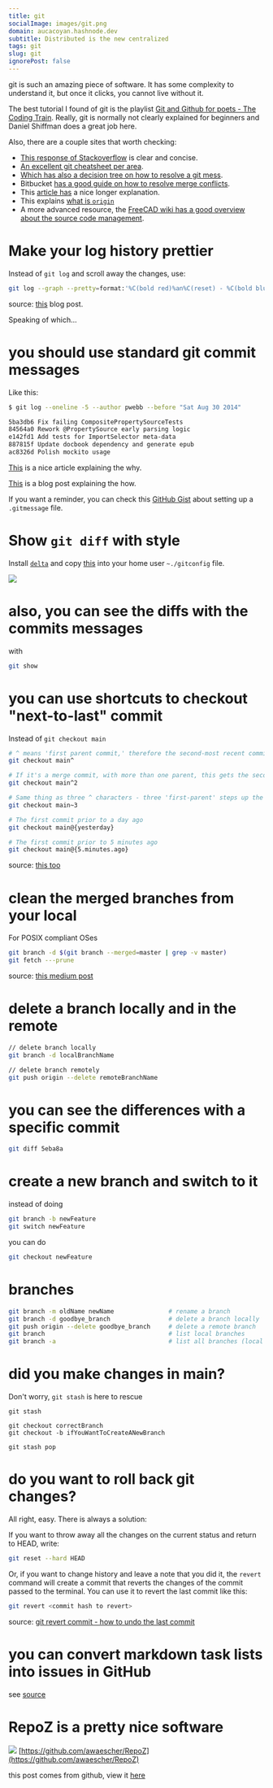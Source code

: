 ```yaml
---
title: git
socialImage: images/git.png
domain: aucacoyan.hashnode.dev
subtitle: Distributed is the new centralized
tags: git
slug: git
ignorePost: false
---
```


git is such an amazing piece of software. It has some complexity to understand it, but once it clicks, you cannot live without it.

The best tutorial I found of git is the playlist [Git and Github for poets - The Coding Train](https://www.youtube.com/watch?v=BCQHnlnPusY&list=PLRqwX-V7Uu6ZF9C0YMKuns9sLDzK6zoiV). Really, git is normally not clearly explained for beginners and Daniel Shiffman does a great job here.

Also, there are a couple sites that worth checking:

- [This response of Stackoverflow](https://stackoverflow.com/a/3690796/8552476) is clear and concise.
- [An excellent git cheatsheet per area](https://ndpsoftware.com/git-cheatsheet.html#loc=index).
- [Which has also a decision tree on how to resolve a git mess](http://justinhileman.info/article/git-pretty/git-pretty.png).
- Bitbucket [has a good guide on how to resolve merge conflicts](https://support.atlassian.com/bitbucket-cloud/docs/resolve-merge-conflicts/).
- This [article has](https://marklodato.github.io/visual-git-guide/index-en.html) a nice longer explanation.
- This explains [what is `origin`](https://medium.com/tech-journey-with-anna/what-is-origin-in-git-894e3701dbe1)
- A more advanced resource, the [FreeCAD wiki has a good overview about the source code management](https://wiki.freecadweb.org/Source_code_management).

# Make your log history prettier

Instead of `git log` and scroll away the changes, use:

```sh
git log --graph --pretty=format:'%C(bold red)%an%C(reset) - %C(bold blue)%h%C(reset) - %C(bold green)(%ar)%C(reset) %C(white)%s%C(reset) %C(dim white) %C(bold cyan)%d%C(reset)'
```

source: [this](https://blog.scottnonnenberg.com/better-git-configuration/#alias) blog post.

Speaking of which...

# you should use standard git commit messages

Like this:

```sh
$ git log --oneline -5 --author pwebb --before "Sat Aug 30 2014"

5ba3db6 Fix failing CompositePropertySourceTests
84564a0 Rework @PropertySource early parsing logic
e142fd1 Add tests for ImportSelector meta-data
887815f Update docbook dependency and generate epub
ac8326d Polish mockito usage
```

[This](https://cbea.ms/git-commit/) is a nice article explaining the why.

[This](https://dev.to/timmybytes/keeping-git-commit-messages-consistent-with-a-custom-template-1jkm?signin=true) is a blog post explaining the how.

If you want a reminder, you can check this [GitHub Gist](https://gist.github.com/lisawolderiksen/a7b99d94c92c6671181611be1641c733#using-git-commit-message-templates-to-write-better-commit-messages) about setting up a `.gitmessage` file.

# Show `git diff` with style

Install [`delta`](https://github.com/dandavison/delta) and copy [this](https://github.com/dandavison/delta#get-started) into your home user `~./gitconfig` file.

![](https://user-images.githubusercontent.com/52205/87230973-412eb900-c381-11ea-8aec-cc200290bd1b.png)

# also, you can see the diffs with the commits messages

with

```sh
git show
```

# you can use shortcuts to checkout "next-to-last" commit

Instead of `git checkout main`

```sh
# ^ means 'first parent commit,' therefore the second-most recent commit in the main branch
git checkout main^

# If it's a merge commit, with more than one parent, this gets the second parent
git checkout main^2

# Same thing as three ^ characters - three 'first-parent' steps up the tree
git checkout main~3

# The first commit prior to a day ago
git checkout main@{yesterday}

# The first commit prior to 5 minutes ago
git checkout main@{5.minutes.ago}
```

source: [this too](https://blog.scottnonnenberg.com/better-git-configuration/#bonus-more-revisions)

# clean the merged branches from your local

For POSIX compliant OSes

```sh
git branch -d $(git branch --merged=master | grep -v master)
git fetch ---prune
```

source: [this medium post](https://medium.com/@FlorentDestrema/a-simple-way-to-clean-up-your-git-project-branches-283b87478fbc)

# delete a branch locally and in the remote

```sh
// delete branch locally
git branch -d localBranchName

// delete branch remotely
git push origin --delete remoteBranchName
```

# you can see the differences with a specific commit

```sh
git diff 5eba8a
```

# create a new branch and switch to it

instead of doing

```sh
git branch -b newFeature
git switch newFeature
```

you can do

```sh
git checkout newFeature
```

# branches

```sh
git branch -m oldName newName               # rename a branch
git branch -d goodbye_branch                # delete a branch locally
git push origin --delete goodbye_branch     # delete a remote branch
git branch                                  # list local branches
git branch -a                               # list all branches (local and remote)
```

# did you make changes in main?

Don't worry, `git stash` is here to rescue

```
git stash

git checkout correctBranch
git checkout -b ifYouWantToCreateANewBranch

git stash pop
```

# do you want to roll back git changes?

All right, easy. There is always a solution:

If you want to throw away all the changes on the current status and return to HEAD, write:

```sh
git reset --hard HEAD
```

Or, if you want to change history and leave a note that you did it, the `revert` command will create a commit that reverts the changes of the commit passed to the terminal. You can use it to revert the last commit like this:

```sh
git revert <commit hash to revert>
```

source: [git revert commit - how to undo the last commit](https://www.freecodecamp.org/news/git-revert-commit-how-to-undo-the-last-commit/)

# you can convert markdown task lists into issues in GitHub

see [source](https://docs.github.com/en/get-started/writing-on-github/working-with-advanced-formatting/about-task-lists#creating-task-lists)

# RepoZ is a pretty nice software

![](https://raw.githubusercontent.com/awaescher/RepoZ/master/_doc/QuickNavigation.gif)
[https://github.com/awaescher/RepoZ](https://github.com/awaescher/RepoZ)

this post comes from github, view it [here](https://github.com/AucaCoyan/blog/blob/main/git.md)
